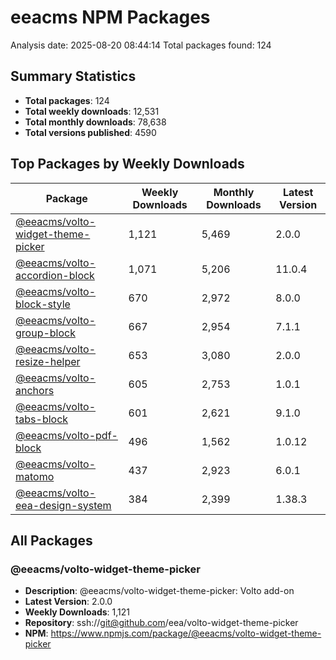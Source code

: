 # eeacms NPM Packages

Analysis date: 2025-08-20 08:44:14
Total packages found: 124

## Summary Statistics

- **Total packages**: 124
- **Total weekly downloads**: 12,531
- **Total monthly downloads**: 78,638
- **Total versions published**: 4590

## Top Packages by Weekly Downloads

| Package | Weekly Downloads | Monthly Downloads | Latest Version |
|---------|------------------|-------------------|----------------|
| [@eeacms/volto-widget-theme-picker](https://www.npmjs.com/package/@eeacms/volto-widget-theme-picker) | 1,121 | 5,469 | 2.0.0 |
| [@eeacms/volto-accordion-block](https://www.npmjs.com/package/@eeacms/volto-accordion-block) | 1,071 | 5,206 | 11.0.4 |
| [@eeacms/volto-block-style](https://www.npmjs.com/package/@eeacms/volto-block-style) | 670 | 2,972 | 8.0.0 |
| [@eeacms/volto-group-block](https://www.npmjs.com/package/@eeacms/volto-group-block) | 667 | 2,954 | 7.1.1 |
| [@eeacms/volto-resize-helper](https://www.npmjs.com/package/@eeacms/volto-resize-helper) | 653 | 3,080 | 2.0.0 |
| [@eeacms/volto-anchors](https://www.npmjs.com/package/@eeacms/volto-anchors) | 605 | 2,753 | 1.0.1 |
| [@eeacms/volto-tabs-block](https://www.npmjs.com/package/@eeacms/volto-tabs-block) | 601 | 2,621 | 9.1.0 |
| [@eeacms/volto-pdf-block](https://www.npmjs.com/package/@eeacms/volto-pdf-block) | 496 | 1,562 | 1.0.12 |
| [@eeacms/volto-matomo](https://www.npmjs.com/package/@eeacms/volto-matomo) | 437 | 2,923 | 6.0.1 |
| [@eeacms/volto-eea-design-system](https://www.npmjs.com/package/@eeacms/volto-eea-design-system) | 384 | 2,399 | 1.38.3 |

## All Packages

### @eeacms/volto-widget-theme-picker

- **Description**: @eeacms/volto-widget-theme-picker: Volto add-on
- **Latest Version**: 2.0.0
- **Weekly Downloads**: 1,121
- **Repository**: ssh://git@github.com/eea/volto-widget-theme-picker
- **NPM**: https://www.npmjs.com/package/@eeacms/volto-widget-theme-picker
